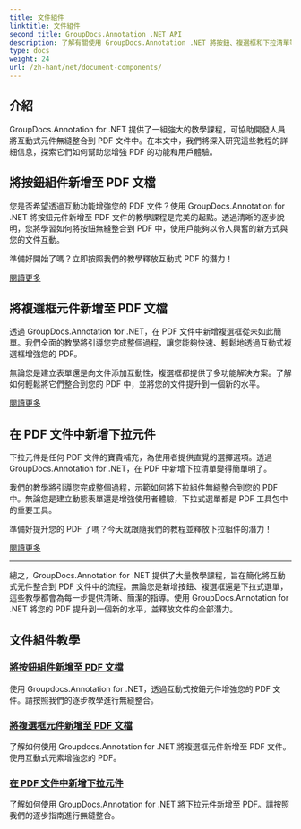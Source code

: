 ```yaml
---
title: 文件組件
linktitle: 文件組件
second_title: GroupDocs.Annotation .NET API
description: 了解有關使用 GroupDocs.Annotation .NET 將按鈕、複選框和下拉清單等互動式元件整合到 PDF 文件中的綜合教學。
type: docs
weight: 24
url: /zh-hant/net/document-components/
---
```

## 介紹

GroupDocs.Annotation for .NET 提供了一組強大的教學課程，可協助開發人員將互動式元件無縫整合到 PDF 文件中。在本文中，我們將深入研究這些教程的詳細信息，探索它們如何幫助您增強 PDF 的功能和用戶體驗。

## 將按鈕組件新增至 PDF 文檔

您是否希望透過互動功能增強您的 PDF 文件？使用 GroupDocs.Annotation for .NET 將按鈕元件新增至 PDF 文件的教學課程是完美的起點。透過清晰的逐步說明，您將學習如何將按鈕無縫整合到 PDF 中，使用戶能夠以令人興奮的新方式與您的文件互動。

準備好開始了嗎？立即按照我們的教學釋放互動式 PDF 的潛力！

[閱讀更多](./add-button-component-to-pdf/)

## 將複選框元件新增至 PDF 文檔

透過 GroupDocs.Annotation for .NET，在 PDF 文件中新增複選框從未如此簡單。我們全面的教學將引導您完成整個過程，讓您能夠快速、輕鬆地透過互動式複選框增強您的 PDF。

無論您是建立表單還是向文件添加互動性，複選框都提供了多功能解決方案。了解如何輕鬆將它們整合到您的 PDF 中，並將您的文件提升到一個新的水平。

[閱讀更多](./add-checkbox-component-to-pdf/)

## 在 PDF 文件中新增下拉元件

下拉元件是任何 PDF 文件的寶貴補充，為使用者提供直覺的選擇選項。透過 GroupDocs.Annotation for .NET，在 PDF 中新增下拉清單變得簡單明了。

我們的教學將引導您完成整個過程，示範如何將下拉組件無縫整合到您的 PDF 中。無論您是建立動態表單還是增強使用者體驗，下拉式選單都是 PDF 工具包中的重要工具。

準備好提升您的 PDF 了嗎？今天就跟隨我們的教程並釋放下拉組件的潛力！

[閱讀更多](./add-dropdown-component-to-pdf/)

---

總之，GroupDocs.Annotation for .NET 提供了大量教學課程，旨在簡化將互動式元件整合到 PDF 文件中的流程。無論您是新增按鈕、複選框還是下拉式選單，這些教學都會為每一步提供清晰、簡潔的指導。使用 GroupDocs.Annotation for .NET 將您的 PDF 提升到一個新的水平，並釋放文件的全部潛力。
## 文件組件教學
### [將按鈕組件新增至 PDF 文檔](./add-button-component-to-pdf/)
使用 Groupdocs.Annotation for .NET，透過互動式按鈕元件增強您的 PDF 文件。請按照我們的逐步教學進行無縫整合。
### [將複選框元件新增至 PDF 文檔](./add-checkbox-component-to-pdf/)
了解如何使用 Groupdocs.Annotation for .NET 將複選框元件新增至 PDF 文件。使用互動式元素增強您的 PDF。
### [在 PDF 文件中新增下拉元件](./add-dropdown-component-to-pdf/)
了解如何使用 GroupDocs.Annotation for .NET 將下拉元件新增至 PDF。請按照我們的逐步指南進行無縫整合。